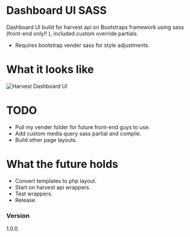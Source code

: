 # Dashboard UI SASS

Dashboard UI build for harvest api on Bootstraps framework using sass (front-end only!! ), included custom override partials.

- Requires bootstrap vender sass for style adjustments.


# What it looks like

![Harvest Dashboard UI](https://cloud.githubusercontent.com/assets/1393754/16937130/93c91258-4d6c-11e6-9540-57d4f3c75efd.png)

# TODO

- Pull my vender folder for future front-end guys to use.
- Add custom media query sass partial and compile.
- Build other page layouts.


# What the future holds

- Convert templates to php layout.
- Start on harvest api wrappers.
- Test wrappers.
- Release.

### Version

1.0.0